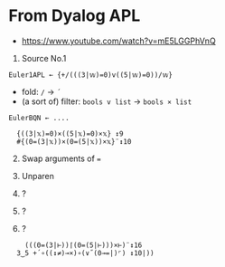 # From Dyalog APL
- https://www.youtube.com/watch?v=mE5LGGPhVnQ

1. Source No.1

```apl
Euler1APL ← {+/(((3|𝕨)=0)v((5|𝕨)=0))/𝕨}
```

- fold: `/` -> `´`
- (a sort of) filter: `bools v list` -> `bools × list`

```apl
EulerBQN ← ....
```

```apl
  {((3|𝕩)=0)×((5|𝕩)=0)×𝕩} ↕9
  #{(0=(3|𝕩))×(0=(5|𝕩))×𝕩}¨↕10
```

2. Swap arguments of `=`

3. Unparen

4. ?

5. ?

6. ?

```apl
    (((0=(3|⊢))⌈(0=(5|⊢)))×⊢)¨↕16
  3‿5 +´∘((↕≠)⊸×)∘(∨˝(0⊸=|)⌜) ↕10|))
```
